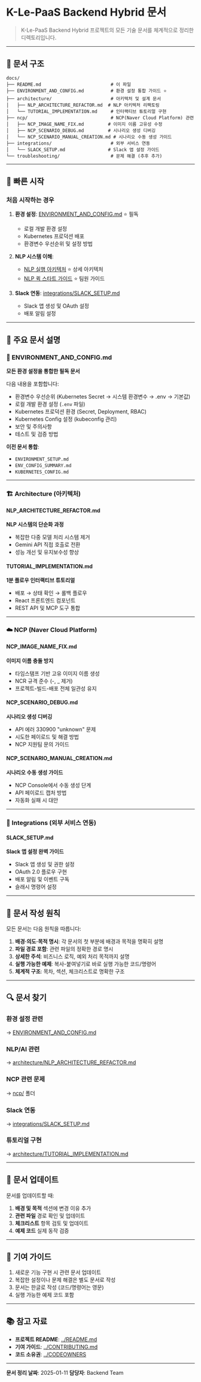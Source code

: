 # K-Le-PaaS Backend Hybrid 문서

> K-Le-PaaS Backend Hybrid 프로젝트의 모든 기술 문서를 체계적으로 정리한 디렉토리입니다.

---

## 📂 문서 구조

```
docs/
├── README.md                          # 이 파일
├── ENVIRONMENT_AND_CONFIG.md          # 환경 설정 통합 가이드 ⭐
├── architecture/                      # 아키텍처 및 설계 문서
│   ├── NLP_ARCHITECTURE_REFACTOR.md  # NLP 아키텍처 리팩토링
│   └── TUTORIAL_IMPLEMENTATION.md     # 인터랙티브 튜토리얼 구현
├── ncp/                               # NCP(Naver Cloud Platform) 관련
│   ├── NCP_IMAGE_NAME_FIX.md         # 이미지 이름 고유성 수정
│   ├── NCP_SCENARIO_DEBUG.md         # 시나리오 생성 디버깅
│   └── NCP_SCENARIO_MANUAL_CREATION.md # 시나리오 수동 생성 가이드
├── integrations/                      # 외부 서비스 연동
│   └── SLACK_SETUP.md                # Slack 앱 설정 가이드
└── troubleshooting/                   # 문제 해결 (추후 추가)
```

---

## 🚀 빠른 시작

### 처음 시작하는 경우

1. **환경 설정**: [ENVIRONMENT_AND_CONFIG.md](./ENVIRONMENT_AND_CONFIG.md) ⭐ 필독
   - 로컬 개발 환경 설정
   - Kubernetes 프로덕션 배포
   - 환경변수 우선순위 및 설정 방법

2. **NLP 시스템 이해**: 
   - [NLP 실행 아키텍처](architecture/NLP_EXECUTION_ARCHITECTURE.md) ⭐ 상세 아키텍처
   - [NLP 퀵 스타트 가이드](architecture/NLP_QUICK_START_GUIDE.md) ⭐ 팀원 가이드

3. **Slack 연동**: [integrations/SLACK_SETUP.md](./integrations/SLACK_SETUP.md)
   - Slack 앱 생성 및 OAuth 설정
   - 배포 알림 설정

---

## 📖 주요 문서 설명

### 🌟 ENVIRONMENT_AND_CONFIG.md
**모든 환경 설정을 통합한 필독 문서**

다음 내용을 포함합니다:
- 환경변수 우선순위 (Kubernetes Secret → 시스템 환경변수 → .env → 기본값)
- 로컬 개발 환경 설정 (`.env` 파일)
- Kubernetes 프로덕션 환경 (Secret, Deployment, RBAC)
- Kubernetes Config 설정 (kubeconfig 관리)
- 보안 및 주의사항
- 테스트 및 검증 방법

**이전 문서 통합**:
- `ENVIRONMENT_SETUP.md`
- `ENV_CONFIG_SUMMARY.md`
- `KUBERNETES_CONFIG.md`

---

### 🏗️ Architecture (아키텍처)

#### NLP_ARCHITECTURE_REFACTOR.md
**NLP 시스템의 단순화 과정**

- 복잡한 다중 모델 처리 시스템 제거
- Gemini API 직접 호출로 전환
- 성능 개선 및 유지보수성 향상

#### TUTORIAL_IMPLEMENTATION.md
**1분 플로우 인터랙티브 튜토리얼**

- 배포 → 상태 확인 → 롤백 플로우
- React 프론트엔드 컴포넌트
- REST API 및 MCP 도구 통합

---

### ☁️ NCP (Naver Cloud Platform)

#### NCP_IMAGE_NAME_FIX.md
**이미지 이름 충돌 방지**

- 타임스탬프 기반 고유 이미지 이름 생성
- NCR 규격 준수 (-, _ 제거)
- 프로젝트-빌드-배포 전체 일관성 유지

#### NCP_SCENARIO_DEBUG.md
**시나리오 생성 디버깅**

- API 에러 330900 "unknown" 문제
- 시도한 페이로드 및 해결 방법
- NCP 지원팀 문의 가이드

#### NCP_SCENARIO_MANUAL_CREATION.md
**시나리오 수동 생성 가이드**

- NCP Console에서 수동 생성 단계
- API 페이로드 캡처 방법
- 자동화 실패 시 대안

---

### 🔗 Integrations (외부 서비스 연동)

#### SLACK_SETUP.md
**Slack 앱 설정 완벽 가이드**

- Slack 앱 생성 및 권한 설정
- OAuth 2.0 플로우 구현
- 배포 알림 및 이벤트 구독
- 슬래시 명령어 설정

---

## 🎯 문서 작성 원칙

모든 문서는 다음 원칙을 따릅니다:

1. **배경·의도·목적 명시**: 각 문서의 첫 부분에 배경과 목적을 명확히 설명
2. **파일 경로 포함**: 관련 파일의 정확한 경로 명시
3. **상세한 주석**: 비즈니스 로직, 예외 처리 목적까지 설명
4. **실행 가능한 예제**: 복사-붙여넣기로 바로 실행 가능한 코드/명령어
5. **체계적 구조**: 목차, 섹션, 체크리스트로 명확한 구조

---

## 🔍 문서 찾기

### 환경 설정 관련
→ [ENVIRONMENT_AND_CONFIG.md](./ENVIRONMENT_AND_CONFIG.md)

### NLP/AI 관련
→ [architecture/NLP_ARCHITECTURE_REFACTOR.md](./architecture/NLP_ARCHITECTURE_REFACTOR.md)

### NCP 관련 문제
→ [ncp/](./ncp/) 폴더

### Slack 연동
→ [integrations/SLACK_SETUP.md](./integrations/SLACK_SETUP.md)

### 튜토리얼 구현
→ [architecture/TUTORIAL_IMPLEMENTATION.md](./architecture/TUTORIAL_IMPLEMENTATION.md)

---

## 📝 문서 업데이트

문서를 업데이트할 때:

1. **배경 및 목적** 섹션에 변경 이유 추가
2. **관련 파일** 경로 확인 및 업데이트
3. **체크리스트** 항목 검토 및 업데이트
4. **예제 코드** 실제 동작 검증

---

## 🤝 기여 가이드

1. 새로운 기능 구현 시 관련 문서 업데이트
2. 복잡한 설정이나 문제 해결은 별도 문서로 작성
3. 문서는 한글로 작성 (코드/명령어는 영문)
4. 실행 가능한 예제 코드 포함

---

## 📚 참고 자료

- **프로젝트 README**: [../README.md](../README.md)
- **기여 가이드**: [../CONTRIBUTING.md](../CONTRIBUTING.md)
- **코드 소유권**: [../CODEOWNERS](../CODEOWNERS)

---

**문서 정리 날짜**: 2025-01-11
**담당자**: Backend Team

